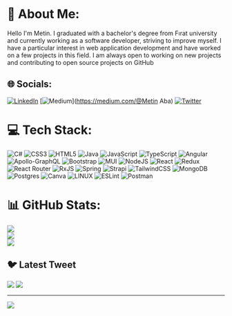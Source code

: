 # 💫 About Me:
Hello I'm Metin. I graduated with a bachelor's degree from Fırat university and currently working as a software developer, striving to improve myself. I have a particular interest in web application development and have worked on a few projects in this field. I am always open to working on new projects and contributing to open source projects on GitHub 


## 🌐 Socials:
[![LinkedIn](https://img.shields.io/badge/LinkedIn-%230077B5.svg?logo=linkedin&logoColor=white)](https://linkedin.com/in/https://www.linkedin.com/in/metin-aba-) [![Medium](https://img.shields.io/badge/Medium-12100E?logo=medium&logoColor=white)](https://medium.com/@Metin Aba) [![Twitter](https://img.shields.io/badge/Twitter-%231DA1F2.svg?logo=Twitter&logoColor=white)](https://twitter.com/rmetinaba) 

# 💻 Tech Stack:
![C#](https://img.shields.io/badge/c%23-%23239120.svg?style=for-the-badge&logo=c-sharp&logoColor=white) ![CSS3](https://img.shields.io/badge/css3-%231572B6.svg?style=for-the-badge&logo=css3&logoColor=white) ![HTML5](https://img.shields.io/badge/html5-%23E34F26.svg?style=for-the-badge&logo=html5&logoColor=white) ![Java](https://img.shields.io/badge/java-%23ED8B00.svg?style=for-the-badge&logo=java&logoColor=white) ![JavaScript](https://img.shields.io/badge/javascript-%23323330.svg?style=for-the-badge&logo=javascript&logoColor=%23F7DF1E) ![TypeScript](https://img.shields.io/badge/typescript-%23007ACC.svg?style=for-the-badge&logo=typescript&logoColor=white) ![Angular](https://img.shields.io/badge/angular-%23DD0031.svg?style=for-the-badge&logo=angular&logoColor=white) ![Apollo-GraphQL](https://img.shields.io/badge/-ApolloGraphQL-311C87?style=for-the-badge&logo=apollo-graphql) ![Bootstrap](https://img.shields.io/badge/bootstrap-%23563D7C.svg?style=for-the-badge&logo=bootstrap&logoColor=white) ![MUI](https://img.shields.io/badge/MUI-%230081CB.svg?style=for-the-badge&logo=material-ui&logoColor=white) ![NodeJS](https://img.shields.io/badge/node.js-6DA55F?style=for-the-badge&logo=node.js&logoColor=white) ![React](https://img.shields.io/badge/react-%2320232a.svg?style=for-the-badge&logo=react&logoColor=%2361DAFB) ![Redux](https://img.shields.io/badge/redux-%23593d88.svg?style=for-the-badge&logo=redux&logoColor=white) ![React Router](https://img.shields.io/badge/React_Router-CA4245?style=for-the-badge&logo=react-router&logoColor=white) ![RxJS](https://img.shields.io/badge/rxjs-%23B7178C.svg?style=for-the-badge&logo=reactivex&logoColor=white) ![Spring](https://img.shields.io/badge/spring-%236DB33F.svg?style=for-the-badge&logo=spring&logoColor=white) ![Strapi](https://img.shields.io/badge/strapi-%232E7EEA.svg?style=for-the-badge&logo=strapi&logoColor=white) ![TailwindCSS](https://img.shields.io/badge/tailwindcss-%2338B2AC.svg?style=for-the-badge&logo=tailwind-css&logoColor=white) ![MongoDB](https://img.shields.io/badge/MongoDB-%234ea94b.svg?style=for-the-badge&logo=mongodb&logoColor=white) ![Postgres](https://img.shields.io/badge/postgres-%23316192.svg?style=for-the-badge&logo=postgresql&logoColor=white) ![Canva](https://img.shields.io/badge/Canva-%2300C4CC.svg?style=for-the-badge&logo=Canva&logoColor=white) ![LINUX](https://img.shields.io/badge/Linux-FCC624?style=for-the-badge&logo=linux&logoColor=black) ![ESLint](https://img.shields.io/badge/ESLint-4B3263?style=for-the-badge&logo=eslint&logoColor=white) ![Postman](https://img.shields.io/badge/Postman-FF6C37?style=for-the-badge&logo=postman&logoColor=white)
# 📊 GitHub Stats:
![](https://github-readme-stats.vercel.app/api?username=Metinaba&theme=dark&hide_border=false&include_all_commits=false&count_private=false)<br/>
![](https://github-readme-streak-stats.herokuapp.com/?user=Metinaba&theme=dark&hide_border=false)<br/>
![](https://github-readme-stats.vercel.app/api/top-langs/?username=Metinaba&theme=dark&hide_border=false&include_all_commits=false&count_private=false&layout=compact)

## 🐦 Latest Tweet
[![](https://gtce.itsvg.in/api?username=rmetinaba)](https://github.com/VishwaGauravIn/github-twitter-card-embed)
[![](https://gtce.itsvg.in/api?username=metin-aba-)](https://github.com/VishwaGauravIn/github-linkedin-card-embed)


---
[![](https://visitcount.itsvg.in/api?id=Metinaba&icon=0&color=0)](https://visitcount.itsvg.in)

<!-- Proudly created with GPRM ( https://gprm.itsvg.in ) -->
